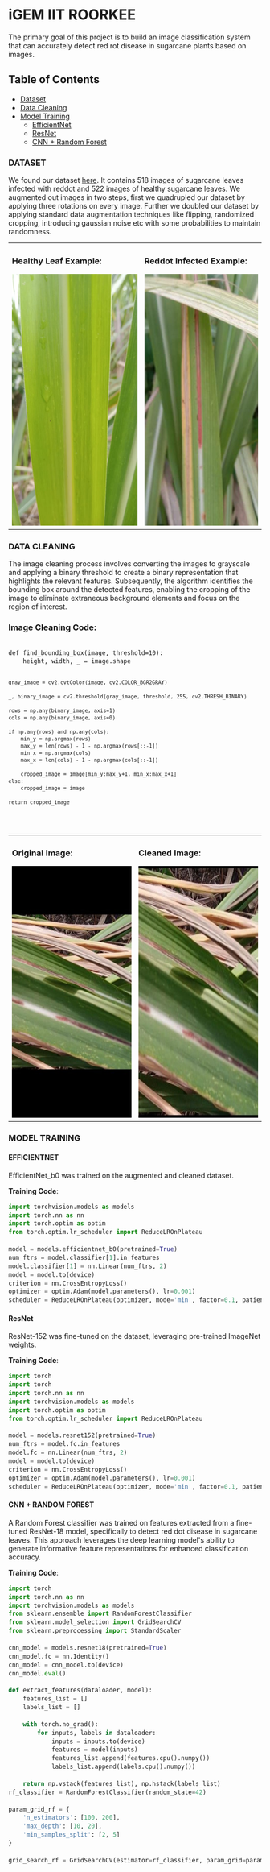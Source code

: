 # iGEM IIT ROORKEE
  The primary goal of this project is to build an image classification system that can accurately detect red rot disease in sugarcane plants based on images.

## Table of Contents
- [Dataset](#dataset)
- [Data Cleaning](#data-cleaning)
- [Model Training](#model-training)
  - [EfficientNet](#efficientnet)
  - [ResNet](#resnet)
  - [CNN + Random Forest](#cnn-+-random-forest) 
### DATASET
  We found our dataset [here](https://data.mendeley.com/datasets/9424skmnrk/1). It contains 518 images of sugarcane leaves infected with reddot and 522 images of healthy sugarcane leaves.
We augmented out images in two steps, first we quadrupled our dataset by applying three rotations on every image. Further we doubled our dataset by applying standard data augmentation techniques like flipping, randomized cropping, introducing gaussian noise etc with some probabilities to maintain randomness.
<table>
  <tr>
    <td>
      <h3>Healthy Leaf Example:</h3>
      <img src="https://github.com/NatanshK/IGEM-IITR-Drylab/blob/main/Original_Dataset/Healthy/healthy%20(360).jpeg?raw=true" alt="Healthy Image" style="height: 500px;"/>
    </td>
    <td>
      <h3>Reddot Infected Example:</h3>
      <img src="https://github.com/NatanshK/IGEM-IITR-Drylab/blob/main/Original_Dataset/RedRot/redrot%20(225).jpeg?raw=true" alt="Red Dot Infected Image" style="height: 500px;"/>
    </td>
  </tr>
</table>

### DATA CLEANING
The image cleaning process involves converting the images to grayscale and applying a binary threshold to create a binary representation that highlights the relevant features. Subsequently, the algorithm identifies the bounding box around the detected features, enabling the cropping of the image to eliminate extraneous background elements and focus on the region of interest.

<h3>Image Cleaning Code:</h3>
<pre>
<code>
def find_bounding_box(image, threshold=10):
    height, width, _ = image.shape

    gray_image = cv2.cvtColor(image, cv2.COLOR_BGR2GRAY)

    _, binary_image = cv2.threshold(gray_image, threshold, 255, cv2.THRESH_BINARY)

    rows = np.any(binary_image, axis=1)
    cols = np.any(binary_image, axis=0)

    if np.any(rows) and np.any(cols):
        min_y = np.argmax(rows)
        max_y = len(rows) - 1 - np.argmax(rows[::-1])
        min_x = np.argmax(cols)
        max_x = len(cols) - 1 - np.argmax(cols[::-1])

        cropped_image = image[min_y:max_y+1, min_x:max_x+1]
    else:
        cropped_image = image

    return cropped_image
</code>
</pre>

<table style="width: 100%; table-layout: fixed;">
  <tr>
    <td style="width: 50%; vertical-align: top;">
      <h3>Original Image:</h3>
      <img src="https://github.com/NatanshK/IGEM-IITR-Drylab/blob/main/DATASET/REDDOTOA/aug_redrot%20(1)_270.jpeg?raw=true" alt="Original Image" style="height: 500px; width: auto;"/>
    </td>
    <td style="width: 50%; vertical-align: top;">
      <h3>Cleaned Image:</h3>
      <img src="https://github.com/NatanshK/IGEM-IITR-Drylab/blob/main/DATASET_NEW/REDDOT/aug_redrot%20(1)_270.jpeg?raw=true" alt="Cleaned Image" style="height: 500px; width: auto;"/>
    </td>
  </tr>
</table>

### MODEL TRAINING
#### EFFICIENTNET
EfficientNet_b0 was trained on the augmented and cleaned dataset.

**Training Code**:
```python
import torchvision.models as models
import torch.nn as nn
import torch.optim as optim
from torch.optim.lr_scheduler import ReduceLROnPlateau

model = models.efficientnet_b0(pretrained=True)
num_ftrs = model.classifier[1].in_features
model.classifier[1] = nn.Linear(num_ftrs, 2)
model = model.to(device)
criterion = nn.CrossEntropyLoss()
optimizer = optim.Adam(model.parameters(), lr=0.001)
scheduler = ReduceLROnPlateau(optimizer, mode='min', factor=0.1, patience=5, verbose=True)
```

#### ResNet
ResNet-152 was fine-tuned on the dataset, leveraging pre-trained ImageNet weights.

**Training Code**:
```python
import torch
import torch
import torch.nn as nn
import torchvision.models as models
import torch.optim as optim
from torch.optim.lr_scheduler import ReduceLROnPlateau

model = models.resnet152(pretrained=True)
num_ftrs = model.fc.in_features
model.fc = nn.Linear(num_ftrs, 2)  
model = model.to(device)
criterion = nn.CrossEntropyLoss()
optimizer = optim.Adam(model.parameters(), lr=0.001)
scheduler = ReduceLROnPlateau(optimizer, mode='min', factor=0.1, patience=5, verbose=True)
```
#### CNN + RANDOM FOREST
A Random Forest classifier was trained on features extracted from a fine-tuned ResNet-18 model, specifically to detect red dot disease in sugarcane leaves. This approach leverages the deep learning model's ability to generate informative feature representations for enhanced classification accuracy.

**Training Code**:
```python
import torch
import torch.nn as nn
import torchvision.models as models
from sklearn.ensemble import RandomForestClassifier
from sklearn.model_selection import GridSearchCV
from sklearn.preprocessing import StandardScaler

cnn_model = models.resnet18(pretrained=True)
cnn_model.fc = nn.Identity() 
cnn_model = cnn_model.to(device)
cnn_model.eval() 

def extract_features(dataloader, model):
    features_list = []
    labels_list = []
    
    with torch.no_grad():
        for inputs, labels in dataloader:
            inputs = inputs.to(device)
            features = model(inputs) 
            features_list.append(features.cpu().numpy())
            labels_list.append(labels.cpu().numpy())
    
    return np.vstack(features_list), np.hstack(labels_list)
rf_classifier = RandomForestClassifier(random_state=42)

param_grid_rf = {
    'n_estimators': [100, 200],
    'max_depth': [10, 20],
    'min_samples_split': [2, 5]
}

grid_search_rf = GridSearchCV(estimator=rf_classifier, param_grid=param_grid_rf, cv=3, scoring='accuracy', n_jobs=-1)
```

